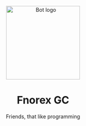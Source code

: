 <p align="center">
 <img width=200px height=200px src="https://avatars.githubusercontent.com/u/88229707" alt="Bot logo"></a>
</p>

<h1 align="center">Fnorex GC</h1>

<p align="center"> Friends, that like programming</p>
